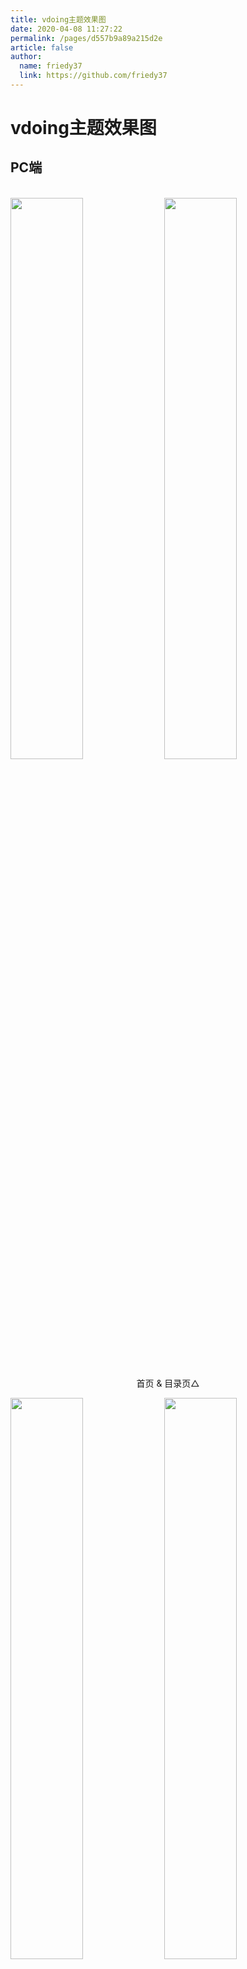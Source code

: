 ```yaml
---
title: vdoing主题效果图
date: 2020-04-08 11:27:22
permalink: /pages/d557b9a89a215d2e
article: false
author:
  name: friedy37
  link: https://github.com/friedy37
---
```


# vdoing主题效果图

## PC端

<br/>
<img src="https://jsd.cdn.zzko.cn/gh/friedy37/image_store/blog/20200408125410.png" style="width:48%;"/>
<img src="https://jsd.cdn.zzko.cn/gh/friedy37/image_store/blog/20200408120138.png"  style="width:48%;" />
<p align="center">首页 & 目录页△</p>
<img src="https://jsd.cdn.zzko.cn/gh/friedy37/image_store/blog/20200408120144.png"  style="width:48%;" />
<img src="https://jsd.cdn.zzko.cn/gh/friedy37/image_store/blog/20200408120145.png"  style="width:48%;" />
<p align="center">文章详情页 & 时间轴页△</p>

## 首页个性化大图

<br/>
<img src="https://jsd.cdn.zzko.cn/gh/friedy37/image_store/blog/20200408125412.png" />
<p align="center">首页个性化大图△</p>

## 深色模式和阅读模式

<br/>
<img src="https://jsd.cdn.zzko.cn/gh/friedy37/image_store/blog/20200408125408.png"  style="width:48%;" />
<img src="https://jsd.cdn.zzko.cn/gh/friedy37/image_store/blog/20200408120139.png"  style="width:48%;" />
<p align="center">深色模式△</p>
<img src="https://jsd.cdn.zzko.cn/gh/friedy37/image_store/blog/20200408125409.png"  style="width:48%;" />
<img src="https://jsd.cdn.zzko.cn/gh/friedy37/image_store/blog/20200408120143.png"  style="width:48%;" />
<p align="center">阅读模式△</p>

## 移动端

<br/>
<img src="https://jsd.cdn.zzko.cn/gh/friedy37/image_store/blog/20200408120606.png" style="width:24%;" />
<img src="https://jsd.cdn.zzko.cn/gh/friedy37/image_store/blog/20200408120147.png" style="width:24%;" />
<img src="https://jsd.cdn.zzko.cn/gh/friedy37/image_store/blog/20200408120148.png" style="width:24%;" />
<img src="https://jsd.cdn.zzko.cn/gh/friedy37/image_store/blog/20200408130831.png" style="width:24%;" />
<p align="center">移动端效果△</p>

<style scoped>
    /* .content__default img{border: 1px solid #ccc;} */
</style>
